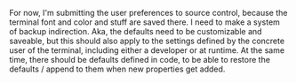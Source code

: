 For now, I'm submitting the user preferences to source control, because the terminal font and color and stuff are saved there.
I need to make a system of backup indirection.
Aka, the defaults need to be customizable and saveable, but this should also apply to the settings defined by the concrete user of the terminal, including either a developer or at runtime.
At the same time, there should be defaults defined in code, to be able to restore the defaults / append to them when new properties get added.